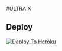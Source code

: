 #ULTRA X

## Deploy
[![Deploy To Heroku](https://www.herokucdn.com/deploy/button.svg)](https://dashboard.heroku.com/new?button-url=https%3A%2F%2Fgithub.com%2Fd3vil_ravna_op%2FHEROKU&template=https%3A%2F%2Fgithub.com%2FULTRA-OP%2FHEROKU)
